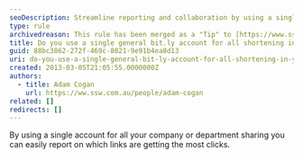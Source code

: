 ```yaml
---
seoDescription: Streamline reporting and collaboration by using a single Bit.ly account for all company or department URL shortening.
type: rule
archivedreason: This rule has been merged as a "Tip" to [https://www.ssw.com.au/rules/do-you-use-bit-ly-to-manage-your-url-shortening](/rules/do-you-use-bit-ly-to-manage-your-url-shortening)
title: Do you use a single general bit.ly account for all shortening in your company/department?
guid: 88bc3862-272f-469c-8021-9e91b4ea8d13
uri: do-you-use-a-single-general-bit-ly-account-for-all-shortening-in-your-company-department
created: 2013-03-05T21:05:55.0000000Z
authors:
  - title: Adam Cogan
    url: https://ww.ssw.com.au/people/adam-cogan
related: []
redirects: []
---
```


By using a single account for all your company or department sharing you can easily report on which links are getting the most clicks.

<!--endintro-->

